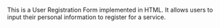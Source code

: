 This is a User Registration Form implemented in HTML. It allows users to input their personal information to register for a service.
